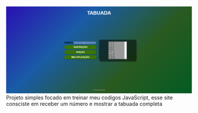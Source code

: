 ![](2022-09-09%20(1).png)
Projeto simples focado em treinar meu codigos JavaScript, esse site consciste em receber um número e mostrar a tabuada completa